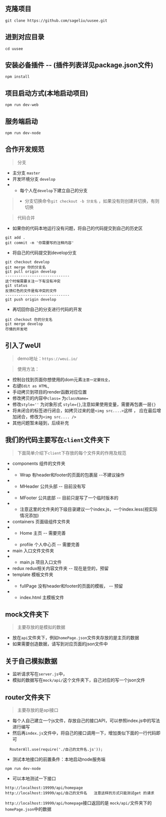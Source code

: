 ## 克隆项目
```
git clone https://github.com/sageliu/uusee.git
```

## 进到对应目录
```
cd uusee
```

## 安装必备插件 -- (插件列表详见package.json文件)
```
npm install
```

## 项目启动方式(本地启动项目)
```
npm run dev-web
```

## 服务端启动
```
npm run dev-node
```

## 合作开发规范
> 分支
- 主分支 `master`
- 开发环境分支 `develop`
- - 每个人在`develop`下建立自己的分支
>- 分支切换命令`git checkout -b 分支名` ，如果没有则创建并切换，有则切换

> 代码合并
- 如果你的代码本地运行没有问题，将自己的代码提交到自己的历史区
```
git add .
git commit -m '你需要写的注释内容'

```
- 将自己的代码提交到develop分支 
```
git checkout develop
git merge 你的分支名
git pull origin develop
-----------------------------
这个时候需要关注一下有没有冲突
git status 
反馈红色的文件是有冲突的文件
-----------------------------
git push origin develop
```
- 再切回你自己的分支进行代码的开发
```
git checkout 你的分支名
git merge develop
尽情的开发吧
``` 

## 引入了weUI
> demo地址：`https://weui.io/`

> 使用方法：
- 控制台找到页面你想使用的dom元素`注意一定要找全`，
- 右键`Edit as HTML`,
- 手动拷贝到项目的render函数对应位置
- 修改拷贝的内容中`class=` 为`className=`
- 修改`style=''` 为对象形式 `style={}`,注意如果使用变量，需要再包裹一层`{}`
- 将未闭合的标签进行闭合，如拷贝过来的是`<img src....>`这样 ， 应在最后增加闭合，修改为`<img src.... />`
- 其他问题暂未碰到，后续补充

## 我们的代码主要写在`client`文件夹下
> 下面简单介绍下`client`下存放的每个文件夹的作用及规范
- components    组件的文件夹
- - Wrap  有header和footer的页面的包裹层    --不建议操作
- - MHeader     公共头部    -- 目前没有写
- - MFooter     公共底部    -- 目前只是写了一个临时版本的
- - 注意这里的文件夹的下级目录建议一个index.js，一个index.less(视实际情况添加) 
- containers    页面级组件文件夹
- - Home        主页       -- 需要完善
- - profile     个人中心页  -- 需要完善
- main          入口文件文件夹
- - main.js     项目入口文件
- redux         redux相关内容文件夹    -- 现在是空的，预留
- template      模板文件夹
- - fullPage      没有header和footer的页面的模板， -- 预留
- - index.html  主模板文件

## mock文件夹下
> 主要存放的是模拟的数据
- 放在`api`文件夹下，例如`homePage.json`文件夹存放的是主页的数据
- 如果需要创造数据，请写到对应页面的json文件中

## 关于自己模拟数据
> 
- 监听请求写在`server.js`中，
- 模拟的数据写在`mock/api/`这个文件夹下，自己对应的写一个json文件

## router文件夹下
> 主要存放的是api接口
- 每个人自己建立一个js文件，存放自己的接口API，可以参照index.js中的写法进行编写
- 然后再`index.js`文件中，将自己的接口调用一下，增加类似下面的一行代码即可
```
  RouterAll.use(require('./自己的文件名.js'));
```
- 测试本地接口的前置条件：本地启动node服务端
```
npm run dev-node
```
- 可以本地测试一下接口
```
http://localhost:19999/api/homepage
http://localhost:19999/api/自己的文件名   注意这样的方式只能测试get 的请求
```
`http://localhost:19999/api/homepage`接口返回的是 `mock/api/`文件夹下的`homePage.json`中的数据

## 